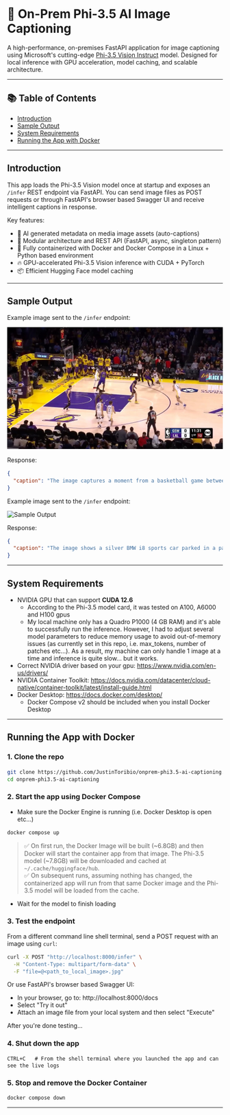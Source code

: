 # 🧠 On-Prem Phi-3.5 AI Image Captioning

A high-performance, on-premises FastAPI application for image captioning using Microsoft's cutting-edge [Phi-3.5 Vision Instruct](https://huggingface.co/microsoft/Phi-3.5-vision-instruct) model. Designed for local inference with GPU acceleration, model caching, and scalable architecture.

---

## 📚 Table of Contents
- [Introduction](#introduction)
- [Sample Output](#sample-output)
- [System Requirements](#system-requirements)
- [Running the App with Docker](#running-the-app-with-docker)

---

## Introduction

This app loads the Phi-3.5 Vision model once at startup and exposes an `/infer` REST endpoint via FastAPI. You can send image files as POST requests or through FastAPI's browser based Swagger UI and receive intelligent captions in response.

Key features:
- 🧠 AI generated metadata on media image assets (auto-captions)
- 🧩 Modular architecture and REST API (FastAPI, async, singleton pattern)
- 🐳 Fully containerized with Docker and Docker Compose in a Linux + Python based environment
- 🔥 GPU-accelerated Phi-3.5 Vision inference with CUDA + PyTorch
- 📦 Efficient Hugging Face model caching

---

## Sample Output 

Example image sent to the `/infer` endpoint:

![Sample Output](images/nba_2.jpg)

Response:
```json
{
  "caption": "The image captures a moment from a basketball game between the Los Angeles Lakers and the Golden State Warriors. The players are in the midst of a play, with the Lakers in purple and the Warriors in white. The crowd is visible in the background, and the game is being broadcasted on TNT."
}
```

Example image sent to the `/infer` endpoint:

![Sample Output](images/car.jpg)

Response:
```json
{
  "caption": "The image shows a silver BMW i8 sports car parked in a parking lot. The car has a distinctive design with a low and wide stance, a large front grille, and a futuristic look with sharp angles and a sleek body. The BMW logo is visible on the front of the car."
}
```

---

## System Requirements

- NVIDIA GPU that can support **CUDA 12.6**
    -  According to the Phi-3.5 model card, it was tested on A100, A6000 and H100 gpus
    - My local machine only has a Quadro P1000 (4 GB RAM) and it's able to successfully run the inference. However, I had to adjust several model parameters to reduce memory usage to avoid out-of-memory issues (as currently set in this repo, i.e. max_tokens, number of patches etc...). As a result, my machine can only handle 1 image at a time and inference is quite slow... but it works.
- Correct NVIDIA driver based on your gpu: https://www.nvidia.com/en-us/drivers/
- NVIDIA Container Toolkit: https://docs.nvidia.com/datacenter/cloud-native/container-toolkit/latest/install-guide.html
- Docker Desktop: https://docs.docker.com/desktop/
    - Docker Compose v2 should be included when you install Docker Desktop


---

## Running the App with Docker

### 1. Clone the repo
```bash
git clone https://github.com/JustinToribio/onprem-phi3.5-ai-captioning.git
cd onprem-phi3.5-ai-captioning
```

### 2. Start the app using Docker Compose
- Make sure the Docker Engine is running (i.e. Docker Desktop is open etc...)
```bash
docker compose up
```

> ✅ On first run, the Docker Image will be built (~6.8GB) and then Docker will start the container app from that image.  The Phi-3.5 model (~7.8GB) will be downloaded and cached at `~/.cache/huggingface/hub`.  
> ✅ On subsequent runs, assuming nothing has changed, the containerized app will run from that same Docker image and the Phi-3.5 model will be loaded from the cache.
- Wait for the model to finish loading

### 3. Test the endpoint

From a different command line shell terminal, send a POST request with an image using `curl`:

```bash
curl -X POST "http://localhost:8000/infer" \
  -H "Content-Type: multipart/form-data" \
  -F "file=@<path_to_local_image>.jpg"
```

Or use FastAPI's browser based Swagger UI:
* In your browser, go to: http://localhost:8000/docs
* Select "Try it out"
* Attach an image file from your local system and then select "Execute"

After you're done testing...

### 4. Shut down the app

```
CTRL+C   # From the shell terminal where you launched the app and can see the live logs
```

### 5. Stop and remove the Docker Container

```bash
docker compose down
```

---
